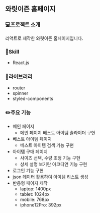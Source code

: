 ## 와릿이즌 홈페이지

### 💻프로젝트 소개
리액트로 제작한 와릿이즌 홈페이지입니다.

### 📒Skill
- React.js

### 📗라이브러리
- router
- spinner
- styled-components

### ✏️주요 기능
- 메인 페이지
  - 메인 페이지 베스트 아이템 슬라이더 구현
- 베스트 아이템 페이지
  - 베스트 아이템 검색 기능 구현
- 아이템 구매 페이지
  - 사이즈 선택, 수량 조정 기능 구현
  - 상세 설명 보기란 아코디언 기능 구현
- 로그인 기능 구현
- json 데이터 활용하여 아이템 리스트 생성
- 반응형 페이지 제작
  - laptop: 1400px
  - tablet: 1024px
  - mobile: 768px
  - iphone12Pro: 392px
